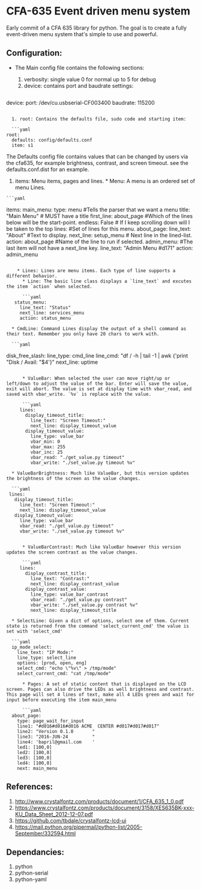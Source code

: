 # CFA-635 Event driven menu system

Early commit of a CFA 635 library for python. The goal is to create a fully event-driven menu system that's simple to use and powerful.

## Configuration:

* The Main config file contains the following sections:
  1. verbosity: single value 0 for normal up to 5 for debug
  1. device: contains port and baudrate settings:

  ```yaml
device:
  port: /dev/cu.usbserial-CF003400
  baudrate: 115200
```

  1. root: Contains the defaults file, sudo code and starting item:

  ```yaml
root:
  defaults: config/defaults.conf
  item: s1
```

  The Defaults config file contains values that can be changed by users via the cfa635, for example brightness, contrast, and screen timeout.  see the defaults.conf.dist for an example.

  1. items: Menu items, pages and lines.
    * Menu: A menu is an ordered set of menu Lines.

    ```yaml
items:
  main_menu:
    type: menu #Tells the parser that we want a menu
    title: "Main Menu" # MUST have a title
    first_line: about_page #Which of the lines below will be the start-point.
    endless: False # If I keep scrolling down will I be taken to the top
    lines: #Set of lines for this menu.
      about_page:
        line_text: "About" #Text to display.
        next_line: setup_menu  # Next line in the lined-list.
        action: about_page #Name of the line to run if selected.
      admin_menu: #The last item will not have a next_line key.
        line_text: "Admin Menu #d171"
        action: admin_menu
```

    * Lines: Lines are menu items. Each type of line supports a different behavior.
      * Line: The basic line class displays a `line_text` and excutes the item `action` when selected.

      ```yaml
   status_menu:
     line_text: "Status"
     next_line: services_menu
     action: status_menu
```

      * CmdLine: Command Lines display the output of a shell command as their text. Remember you only have 20 chars to work with.

      ```yaml
   disk_free_slash:
     line_type: cmd_line
     line_cmd: "df / -h | tail -1 | awk {'print \"Disk / Avail: \"$4'}"
     next_line: uptime
```

      * ValueBar: When selected the user can move right/up or left/down to adjust the value of the bar. Enter will save the value, exit will abort. The value is set at display time with vbar_read, and saved with vbar_write. `%v` is replace with the value.

      ```yaml
     lines:
       display_timeout_title:
         line_text: "Screen Timeout:"
         next_line: display_timeout_value
       display_timeout_value:
         line_type: value_bar
         vbar_min: 0
         vbar_max: 255
         vbar_inc: 25
         vbar_read: "./get_value.py timeout"
         vbar_write: "./set_value.py timeout %v"
```

      * ValueBarBrightness: Much like ValueBar, but this version updates the brightness of the screen as the value changes.

      ```yaml
     lines:
       display_timeout_title:
         line_text: "Screen Timeout:"
         next_line: display_timeout_value
       display_timeout_value:
         line_type: value_bar
         vbar_read: "./get_value.py timeout"
         vbar_write: "./set_value.py timeout %v"
```

      * ValueBarContrast: Much like ValueBar however this version updates the screen contrast as the value changes.

      ```yaml
     lines:
       display_contrast_title:
         line_text: "Contrast:"
         next_line: display_contrast_value
       display_contrast_value:
         line_type: value_bar_contrast
         vbar_read: "./get_value.py contrast"
         vbar_write: "./set_value.py contrast %v"
         next_line: display_timeout_title
```
      * SelectLine: Given a dict of options, select one of them. Current state is returned from the command 'select_current_cmd' the value is set with 'select_cmd'

      ```yaml
      ip_mode_select:
        line_text: "IP Mode:"
        line_type: select_line
        options: [prod, open, eng]
        select_cmd: "echo \"%v\" > /tmp/mode"
        select_current_cmd: "cat /tmp/mode"
```
      * Pages: A set of static content that is displayed on the LCD screen. Pages can also drive the LEDs as well brightness and contrast. This page will set 4 lines of text, make all 4 LEDs green and wait for input before executing the item main_menu

      ```yaml
  about_page:
    type: page_wait_for_input
    line1: "#d016#d016#d016 ACME  CENTER #d017#d017#d017"
    line2: "Version 0.1.0       "
    line3: "2016-JUN-24         "
    line4: 'bapril@gmail.com    '
    led1: [100,0]
    led2: [100,0]
    led3: [100,0]
    led4: [100,0]
    next: main_menu
```

## References:
 1. http://www.crystalfontz.com/products/document/1/CFA_635_1_0.pdf
 1. https://www.crystalfontz.com/products/document/3158/XES635BK-xxx-KU_Data_Sheet_2012-12-07.pdf
 1. https://github.com/tbdale/crystalfontz-lcd-ui
 1. https://mail.python.org/pipermail/python-list/2005-September/332594.html

## Dependancies:
 1. python
 1. python-serial
 1. python-yaml
